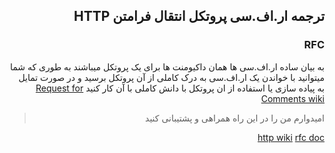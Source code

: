 <div dir="rtl">

## ترجمه ار.اف.سی پروتکل انتقال فرامتن **HTTP**

### RFC
به بیان ساده ار.اف.سی ها همان داکیومنت ها برای یک پروتکل میباشند
به طوری که شما میتوانید با خواندن یک ار.اف.سی به درک کاملی از آن پروتکل برسید و در صورت تمایل به پیاده سازی یا استفاده از ان پروتکل با دانش کاملی با آن کار کنید
[Request for Comments wiki](https://en.wikipedia.org/wiki/Request_for_Comments)

> امیدوارم من را در این راه همراهی و پشتیبانی کنید

[http wiki](https://en.wikipedia.org/wiki/Hypertext_Transfer_Protocol)
[rfc doc](https://www.ietf.org/rfc/rfc2068.txt)

</div>
